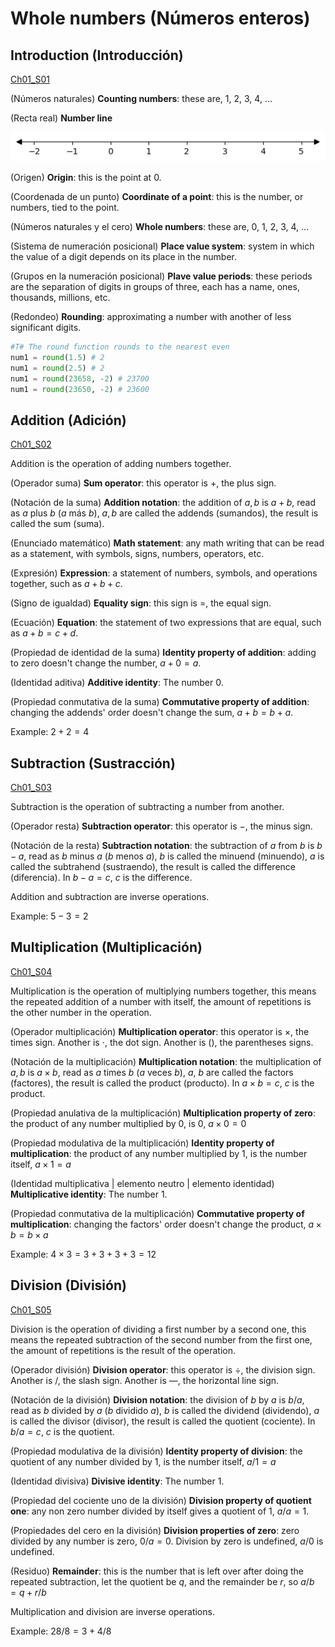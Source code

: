 
#   Whole numbers (Números enteros)

## Introduction (Introducción)
[Ch01_S01](../../../Libros/Mathematics/Algebra_basics__Prealgebra__OpenStax.pdf#page=15)

(Números naturales)
**Counting numbers**: these are, 1, 2, 3, 4, ...

(Recta real)
**Number line**

![image_number_line](aux/Ch01_Number_line.png)

(Origen)
**Origin**: this is the point at 0.

(Coordenada de un punto)
**Coordinate of a point**: this is the number, or numbers, tied to the point.

(Números naturales y el cero)
**Whole numbers**: these are, 0, 1, 2, 3, 4, ...

(Sistema de numeración posicional)
**Place value system**: system in which the value of a digit depends on its place in the number.

(Grupos en la numeración posicional)
**Plave value periods**: these periods are the separation of digits in groups of three, each has a name, ones, thousands, millions, etc.

(Redondeo)
**Rounding**: approximating a number with another of less significant digits.

```Python
#T# The round function rounds to the nearest even
num1 = round(1.5) # 2
num1 = round(2.5) # 2
num1 = round(23658, -2) # 23700
num1 = round(23650, -2) # 23600
```

## Addition (Adición)
[Ch01_S02](../../../Libros/Mathematics/Algebra_basics__Prealgebra__OpenStax.pdf#page=32)

Addition is the operation of adding numbers together.

(Operador suma)
**Sum operator**: this operator is $+$, the plus sign.

(Notación de la suma)
**Addition notation**: the addition of $a, b$ is $a + b$, read as $a$ plus $b$ ($a$ más $b$), $a, b$ are called the addends (sumandos), the result is called the sum (suma).

(Enunciado matemático)
**Math statement**: any math writing that can be read as a statement, with symbols, signs, numbers, operators, etc.

(Expresión)
**Expression**: a statement of numbers, symbols, and operations together, such as $a + b + c$.

(Signo de igualdad)
**Equality sign**: this sign is $=$, the equal sign.

(Ecuación)
**Equation**: the statement of two expressions that are equal, such as $a + b = c + d$.

(Propiedad de identidad de la suma)
**Identity property of addition**: adding to zero doesn't change the number, $a + 0 = a$.

(Identidad aditiva)
**Additive identity**: The number 0.

(Propiedad conmutativa de la suma)
**Commutative property of addition**: changing the addends' order doesn't change the sum, $a + b = b + a$.

Example: $2 + 2 = 4$

## Subtraction (Sustracción)
[Ch01_S03](../../../Libros/Mathematics/Algebra_basics__Prealgebra__OpenStax.pdf#page=48)

Subtraction is the operation of subtracting a number from another.

(Operador resta)
**Subtraction operator**: this operator is $-$, the minus sign.

(Notación de la resta)
**Subtraction notation**: the subtraction of $a$ from $b$ is $b - a$, read as $b$ minus $a$ ($b$ menos $a$), $b$ is called the minuend (minuendo), $a$ is called the subtrahend (sustraendo), the result is called the difference (diferencia). In $b - a = c$, $c$ is the difference.

Addition and subtraction are inverse operations.

Example: $5 - 3 = 2$

## Multiplication (Multiplicación)
[Ch01_S04](../../../Libros/Mathematics/Algebra_basics__Prealgebra__OpenStax.pdf#page=63)

Multiplication is the operation of multiplying numbers together, this means the repeated addition of a number with itself, the amount of repetitions is the other number in the operation.

(Operador multiplicación)
**Multiplication operator**: this operator is $\times$, the times sign. Another is $\cdot$, the dot sign. Another is $()$, the parentheses signs.

(Notación de la multiplicación)
**Multiplication notation**: the multiplication of $a, b$ is $a \times b$, read as $a$ times $b$ ($a$ veces $b$), $a$, $b$ are called the factors (factores), the result is called the product (producto). In $a \times b = c$, $c$ is the product.

(Propiedad anulativa de la multiplicación)
**Multiplication property of zero**: the product of any number multiplied by 0, is 0, $a \times 0 = 0$

(Propiedad modulativa de la multiplicación)
**Identity property of multiplication**: the product of any number multiplied by 1, is the number itself, $a \times 1 = a$

(Identidad multiplicativa | elemento neutro | elemento identidad)
**Multiplicative identity**: The number 1.

(Propiedad conmutativa de la multiplicación)
**Commutative property of multiplication**: changing the factors' order doesn't change the product, $a \times b = b \times a$

Example: $4 \times 3 = 3 + 3 + 3 + 3 = 12$

## Division (División)
[Ch01_S05](../../../Libros/Mathematics/Algebra_basics__Prealgebra__OpenStax.pdf#page=81)

Division is the operation of dividing a first number by a second one, this means the repeated subtraction of the second number from the first one, the amount of repetitions is the result of the operation.

(Operador división)
**Division operator**: this operator is $\div$, the division sign. Another is $/$, the slash sign. Another is $\text{---}$, the horizontal line sign.

(Notación de la división)
**Division notation**: the division of $b$ by $a$ is $b/a$, read as $b$ divided by $a$ ($b$ dividido $a$), $b$ is called the dividend (dividendo), $a$ is called the divisor (divisor), the result is called the quotient (cociente). In $b/a = c$, $c$ is the quotient.

(Propiedad modulativa de la división)
**Identity property of division**: the quotient of any number divided by 1, is the number itself, $a/1 = a$

(Identidad divisiva)
**Divisive identity**: The number 1.

(Propiedad del cociente uno de la división)
**Division property of quotient one**: any non zero number divided by itself gives a quotient of 1, $a/a = 1$.

(Propiedades del cero en la división)
**Division properties of zero**: zero divided by any number is zero, $0/a = 0$. Division by zero is undefined, $a/0$ is undefined.

(Residuo)
**Remainder**: this is the number that is left over after doing the repeated subtraction, let the quotient be $q$, and the remainder be $r$, so $a/b = q + r/b$

Multiplication and division are inverse operations.

Example: $28/8 = 3 + 4/8$